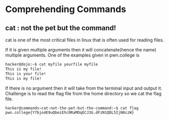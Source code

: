 # Comprehending Commands

## cat : not the pet but the command!

cat is one of the most critical files in linux that is often used for reading files.

If it is given multiple arguments then it will concatenate(hence the name) multiple arguments.
One of the examples given in pwn.college is 

```bash
hacker@dojo:~$ cat myfile yourfile myfile
This is my file!
This is your file!
This is my file!
```
If there is no argument then it will take from the terminal input and output it.
Challenge is to read the flag file from the home directory so we cat the flag file.

```bash
hacker@commands~cat-not-the-pet-but-the-command:~$ cat flag
pwn.college{Y7bjo4E9uQbeiEhc0RaMOqECJ3G.dFzN1QDL5IjN0czW}
```
